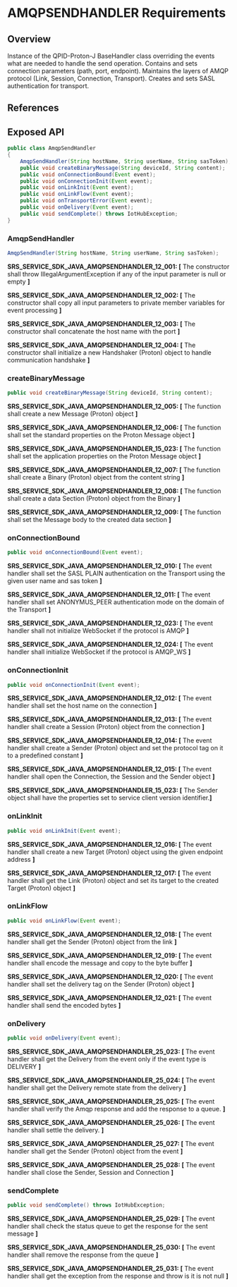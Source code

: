 # AMQPSENDHANDLER Requirements

## Overview

Instance of the QPID-Proton-J BaseHandler class overriding the events what are needed to handle the send operation. Contains and sets connection parameters (path, port, endpoint). Maintains the layers of AMQP protocol (Link, Session, Connection, Transport). Creates and sets SASL authentication for transport. 

## References

## Exposed API

```java
public class AmqpSendHandler 
{
    AmqpSendHandler(String hostName, String userName, String sasToken);
    public void createBinaryMessage(String deviceId, String content);
    public void onConnectionBound(Event event);
    public void onConnectionInit(Event event);
    public void onLinkInit(Event event);
    public void onLinkFlow(Event event);
    public void onTransportError(Event event);
    public void onDelivery(Event event);
    public void sendComplete() throws IotHubException;
}
```

### AmqpSendHandler

```java
AmqpSendHandler(String hostName, String userName, String sasToken);
```
**SRS_SERVICE_SDK_JAVA_AMQPSENDHANDLER_12_001: [** The constructor shall throw IllegalArgumentException if any of the input parameter is null or empty **]**

**SRS_SERVICE_SDK_JAVA_AMQPSENDHANDLER_12_002: [** The constructor shall copy all input parameters to private member variables for event processing **]**

**SRS_SERVICE_SDK_JAVA_AMQPSENDHANDLER_12_003: [** The constructor shall concatenate the host name with the port **]**

**SRS_SERVICE_SDK_JAVA_AMQPSENDHANDLER_12_004: [** The constructor shall initialize a new Handshaker (Proton) object to handle communication handshake **]**

### createBinaryMessage

```java
public void createBinaryMessage(String deviceId, String content);
```
**SRS_SERVICE_SDK_JAVA_AMQPSENDHANDLER_12_005: [** The function shall create a new Message (Proton) object **]**

**SRS_SERVICE_SDK_JAVA_AMQPSENDHANDLER_12_006: [** The function shall set the standard properties on the Proton Message object **]**

**SRS_SERVICE_SDK_JAVA_AMQPSENDHANDLER_15_023: [** The function shall set the application properties on the Proton Message object **]**

**SRS_SERVICE_SDK_JAVA_AMQPSENDHANDLER_12_007: [** The function shall create a Binary (Proton) object from the content string **]**

**SRS_SERVICE_SDK_JAVA_AMQPSENDHANDLER_12_008: [** The function shall create a data Section (Proton) object from the Binary **]**

**SRS_SERVICE_SDK_JAVA_AMQPSENDHANDLER_12_009: [** The function shall set the Message body to the created data section **]**

### onConnectionBound

```java
public void onConnectionBound(Event event);
```
**SRS_SERVICE_SDK_JAVA_AMQPSENDHANDLER_12_010: [** The event handler shall set the SASL PLAIN authentication on the Transport using the given user name and sas token **]**

**SRS_SERVICE_SDK_JAVA_AMQPSENDHANDLER_12_011: [** The event handler shall set ANONYMUS_PEER authentication mode on the domain of the Transport **]**

**SRS_SERVICE_SDK_JAVA_AMQPSENDHANDLER_12_023: [** The event handler shall not initialize WebSocket if the protocol is AMQP **]**

**SRS_SERVICE_SDK_JAVA_AMQPSENDHANDLER_12_024: [** The event handler shall initialize WebSocket if the protocol is AMQP_WS **]**

### onConnectionInit

```java
public void onConnectionInit(Event event);
```
**SRS_SERVICE_SDK_JAVA_AMQPSENDHANDLER_12_012: [** The event handler shall set the host name on the connection **]**

**SRS_SERVICE_SDK_JAVA_AMQPSENDHANDLER_12_013: [** The event handler shall create a Session (Proton) object from the connection **]**

**SRS_SERVICE_SDK_JAVA_AMQPSENDHANDLER_12_014: [** The event handler shall create a Sender (Proton) object and set the protocol tag on it to a predefined constant **]**

**SRS_SERVICE_SDK_JAVA_AMQPSENDHANDLER_12_015: [** The event handler shall open the Connection, the Session and the Sender object **]**

**SRS_SERVICE_SDK_JAVA_AMQPSENDHANDLER_15_023: [** The Sender object shall have the properties set to service client version identifier.**]**

### onLinkInit

```java
public void onLinkInit(Event event);
```
**SRS_SERVICE_SDK_JAVA_AMQPSENDHANDLER_12_016: [** The event handler shall create a new Target (Proton) object using the given endpoint address **]**

**SRS_SERVICE_SDK_JAVA_AMQPSENDHANDLER_12_017: [** The event handler shall get the Link (Proton) object and set its target to the created Target (Proton) object **]**

### onLinkFlow

```java
public void onLinkFlow(Event event);
```
**SRS_SERVICE_SDK_JAVA_AMQPSENDHANDLER_12_018: [** The event handler shall get the Sender (Proton) object from the link **]**

**SRS_SERVICE_SDK_JAVA_AMQPSENDHANDLER_12_019: [** The event handler shall encode the message and copy to the byte buffer **]**

**SRS_SERVICE_SDK_JAVA_AMQPSENDHANDLER_12_020: [** The event handler shall set the delivery tag on the Sender (Proton) object **]**

**SRS_SERVICE_SDK_JAVA_AMQPSENDHANDLER_12_021: [** The event handler shall send the encoded bytes **]**


### onDelivery

```java
public void onDelivery(Event event);
```
**SRS_SERVICE_SDK_JAVA_AMQPSENDHANDLER_25_023: [** The event handler shall get the Delivery from the event only if the event type is DELIVERY **]**

**SRS_SERVICE_SDK_JAVA_AMQPSENDHANDLER_25_024: [** The event handler shall get the Delivery remote state from the delivery **]**

**SRS_SERVICE_SDK_JAVA_AMQPSENDHANDLER_25_025: [** The event handler shall verify the Amqp response and add the response to a queue. **]**

**SRS_SERVICE_SDK_JAVA_AMQPSENDHANDLER_25_026: [** The event handler shall settle the delivery. **]**

**SRS_SERVICE_SDK_JAVA_AMQPSENDHANDLER_25_027: [** The event handler shall get the Sender (Proton) object from the event **]**

**SRS_SERVICE_SDK_JAVA_AMQPSENDHANDLER_25_028: [** The event handler shall close the Sender, Session and Connection **]**

### sendComplete

```java
public void sendComplete() throws IotHubException;
```
**SRS_SERVICE_SDK_JAVA_AMQPSENDHANDLER_25_029: [** The event handler shall check the status queue to get the response for the sent message **]**

**SRS_SERVICE_SDK_JAVA_AMQPSENDHANDLER_25_030: [** The event handler shall remove the response from the queue **]**

**SRS_SERVICE_SDK_JAVA_AMQPSENDHANDLER_25_031: [** The event handler shall get the exception from the response and throw is it is not null **]**


